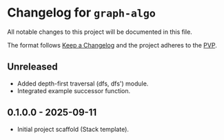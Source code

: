 # Changelog for `graph-algo`

All notable changes to this project will be documented in this file.

The format follows [Keep a Changelog](https://keepachangelog.com/en/1.0.0/)
and the project adheres to the [PVP](https://pvp.haskell.org/).

## Unreleased
- Added depth-first traversal (dfs, dfs') module.
- Integrated example successor function.

## 0.1.0.0 - 2025-09-11
- Initial project scaffold (Stack template).